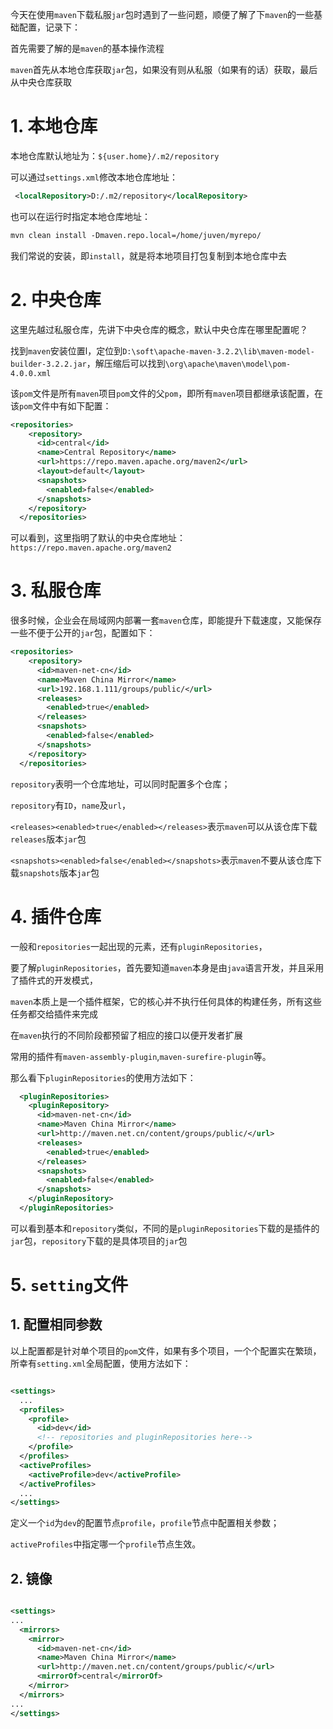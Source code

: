 今天在使用`maven`下载私服`jar`包时遇到了一些问题，顺便了解了下`maven`的一些基础配置，记录下：

首先需要了解的是`maven`的基本操作流程

`maven`首先从本地仓库获取`jar`包，如果没有则从私服（如果有的话）获取，最后从中央仓库获取

# 1. 本地仓库

本地仓库默认地址为：`${user.home}/.m2/repository`

可以通过`settings.xml`修改本地仓库地址：

```xml
 <localRepository>D:/.m2/repository</localRepository>
```

也可以在运行时指定本地仓库地址：

```xml
mvn clean install -Dmaven.repo.local=/home/juven/myrepo/
```

我们常说的安装，即`install`，就是将本地项目打包复制到本地仓库中去

# 2. 中央仓库

这里先越过私服仓库，先讲下中央仓库的概念，默认中央仓库在哪里配置呢？

找到`maven`安装位置l，定位到`D:\soft\apache-maven-3.2.2\lib\maven-model-builder-3.2.2.jar`，解压缩后可以找到`\org\apache\maven\model\pom-4.0.0.xml`

该`pom`文件是所有`maven`项目`pom`文件的父`pom`，即所有`maven`项目都继承该配置，在该`pom`文件中有如下配置：

```xml
<repositories>
    <repository>
      <id>central</id>
      <name>Central Repository</name>
      <url>https://repo.maven.apache.org/maven2</url>
      <layout>default</layout>
      <snapshots>
        <enabled>false</enabled>
      </snapshots>
    </repository>
  </repositories>

```

可以看到，这里指明了默认的中央仓库地址：`https://repo.maven.apache.org/maven2`

# 3. 私服仓库

很多时候，企业会在局域网内部署一套`maven`仓库，即能提升下载速度，又能保存一些不便于公开的`jar`包，配置如下：

```xml
<repositories>
    <repository>
      <id>maven-net-cn</id>
      <name>Maven China Mirror</name>
      <url>192.168.1.111/groups/public/</url>
      <releases>
        <enabled>true</enabled>
      </releases>
      <snapshots>
        <enabled>false</enabled>
      </snapshots>
    </repository>
  </repositories>


```

`repository`表明一个仓库地址，可以同时配置多个仓库；

`repository`有`ID`，`name`及`url`，

`<releases><enabled>true</enabled></releases>`表示`maven`可以从该仓库下载`releases`版本`jar`包

`<snapshots><enabled>false</enabled></snapshots>`表示`maven`不要从该仓库下载`snapshots`版本`jar`包

# 4. 插件仓库

一般和`repositories`一起出现的元素，还有`pluginRepositories`，

要了解`pluginRepositories`，首先要知道`maven`本身是由`java`语言开发，并且采用了插件式的开发模式，

`maven`本质上是一个插件框架，它的核心并不执行任何具体的构建任务，所有这些任务都交给插件来完成

在`maven`执行的不同阶段都预留了相应的接口以便开发者扩展

常用的插件有`maven-assembly-plugin`,`maven-surefire-plugin`等。

那么看下`pluginRepositories`的使用方法如下：

```xml
  <pluginRepositories>
    <pluginRepository>
      <id>maven-net-cn</id>
      <name>Maven China Mirror</name>
      <url>http://maven.net.cn/content/groups/public/</url>
      <releases>
        <enabled>true</enabled>
      </releases>
      <snapshots>
        <enabled>false</enabled>
      </snapshots>    
    </pluginRepository>
  </pluginRepositories>
```

可以看到基本和`repository`类似，不同的是`pluginRepositories`下载的是插件的`jar`包，`repository`下载的是具体项目的`jar`包

# 5. `setting`文件

## 1. 配置相同参数

以上配置都是针对单个项目的`pom`文件，如果有多个项目，一个个配置实在繁琐，所幸有`setting.xml`全局配置，使用方法如下：

```xml

<settings>
  ...
  <profiles>
    <profile>
      <id>dev</id>
      <!-- repositories and pluginRepositories here-->
    </profile>
  </profiles>
  <activeProfiles>
    <activeProfile>dev</activeProfile>
  </activeProfiles>
  ...
</settings>
```

定义一个`id`为`dev`的配置节点`profile`，`profile`节点中配置相关参数；

`activeProfiles`中指定哪一个`profile`节点生效。



## 2. 镜像

```xml

<settings>
...
  <mirrors>
    <mirror>
      <id>maven-net-cn</id>
      <name>Maven China Mirror</name>
      <url>http://maven.net.cn/content/groups/public/</url>
      <mirrorOf>central</mirrorOf>
    </mirror>
  </mirrors>
...
</settings>
```

